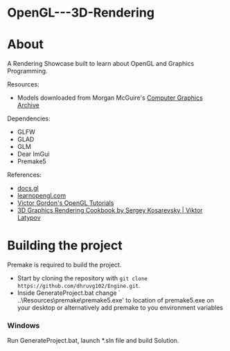 # OpenGL---3D-Rendering

# About
A Rendering Showcase built to learn about OpenGL and Graphics Programming.

Resources:
* Models downloaded from Morgan McGuire's [Computer Graphics Archive](https://casual-effects.com/data)

Dependencies:  
* GLFW
* GLAD
* GLM
* Dear ImGui
* Premake5  

References:  
* [docs.gl](https://docs.gl "docs.gl")
* [learnopengl.com](https://learnopengl.com "learnopengl.com")
* [Victor Gordon's OpenGL Tutorials](https://www.youtube.com/watch?v=XpBGwZNyUh0&list=PLPaoO-vpZnumdcb4tZc4x5Q-v7CkrQ6M-)
* [3D Graphics Rendering Cookbook by Sergey Kosarevsky | Viktor Latypov](https://github.com/PacktPublishing/3D-Graphics-Rendering-Cookbook/tree/master)

# Building the project
Premake is required to build the project.

* Start by cloning the repository with `git clone https://github.com/dhruvg102/Engine.git`.
* Inside GenerateProject.bat change ` ..\\Resources\\premake\\premake5.exe' to location of premake5.exe on your desktop or alternatively add premake to you environment variables

### Windows
Run GenerateProject.bat, launch *.sln file and build Solution.

